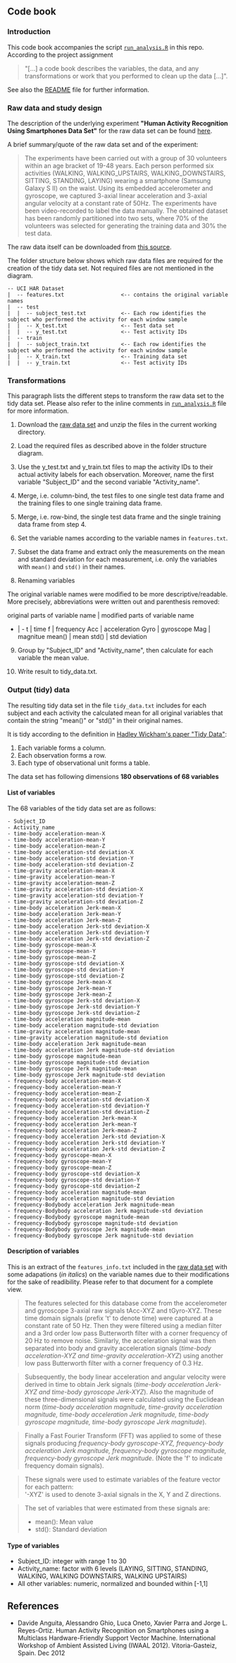 ## Code book

### Introduction

This code book accompanies the script [`run_analysis.R`](https://github.com/pc8/GettingAndCleaningDataProject/blob/master/run_analysis.R) in this repo. According to the project assignment 

>"[...] a code book describes the variables, the data, and any transformations or work that you performed to clean up the data [...]". 

See also the [README](https://github.com/pc8/GettingAndCleaningDataProject/blob/master/README.md) file for further information. 

### Raw data and study design

The description of the underlying experiment **"Human Activity Recognition Using Smartphones Data Set"** for the raw data set can be found [here](http://archive.ics.uci.edu/ml/datasets/Human+Activity+Recognition+Using+Smartphones).

A brief summary/quote of the raw data set and of the experiment:

>The experiments have been carried out with a group of 30 volunteers within an age bracket of 19-48 years. Each person performed six activities (WALKING, WALKING_UPSTAIRS, WALKING_DOWNSTAIRS, SITTING, STANDING, LAYING) wearing a smartphone (Samsung Galaxy S II) on the waist. Using its embedded accelerometer and gyroscope, we captured 3-axial linear acceleration and 3-axial angular velocity at a constant rate of 50Hz. The experiments have been video-recorded to label the data manually. The obtained dataset has been randomly partitioned into two sets, where 70% of the volunteers was selected for generating the training data and 30% the test data. 

The raw data itself can be downloaded from [this source](https://d396qusza40orc.cloudfront.net/getdata%2Fprojectfiles%2FUCI%20HAR%20Dataset.zip).

The folder structure below shows which raw data files are required for the creation of the tidy data set. Not required files are not mentioned in the diagram. 

```
-- UCI HAR Dataset
|  -- features.txt                  <-- contains the original variable names
|  -- test
|  |  -- subject_test.txt           <-- Each row identifies the subject who performed the activity for each window sample
|  |  -- X_test.txt                 <-- Test data set
|  |  -- y_test.txt                 <-- Test activity IDs
|  -- train
|  |  -- subject_train.txt          <-- Each row identifies the subject who performed the activity for each window sample
|  |  -- X_train.txt                <-- Training data set
|  |  -- y_train.txt                <-- Test activity IDs

```

### Transformations

This paragraph lists the different steps to transform the raw data set to the tidy data set. Please also refer to the inline comments in [`run_analysis.R`](https://github.com/pc8/GettingAndCleaningDataProject/blob/master/run_analysis.R) file for more information. 


1. Download the [raw data set](https://d396qusza40orc.cloudfront.net/getdata%2Fprojectfiles%2FUCI%20HAR%20Dataset.zip) and unzip the files in the current working directory. 

2. Load the required files as described above in the folder structure diagram. 

3. Use the y_test.txt and y_train.txt files to map the activity IDs to their actual activity labels for each observation. Moreover, name the first variable "Subject_ID" and the second variable "Activity_name".

4. Merge, i.e. column-bind, the test files to one single test data frame and the training files to one single training data frame. 

5. Merge, i.e. row-bind, the single test data frame and the single training data frame from step 4. 

6. Set the variable names according to the variable names in `features.txt`.  

7. Subset the data frame and extract only the measurements on the mean and standard deviation for each measurement, i.e. only the variables with `mean()` and `std()` in their names.   

8. Renaming variables

The original variable names were modified to be more descriptive/readable. More precisely, abbreviations were written out and parenthesis removed:

original parts of variable name | modified parts of variable name
- | -
t | time
f | frequency
Acc | acceleration
Gyro | gyroscope
Mag | magnitue
mean() | mean
std() | std deviation

9. Group by "Subject_ID" and "Activity_name", then calculate for each variable the mean value. 

10. Write result to tidy_data.txt.


### Output (tidy) data 

The resulting tidy data set in the file `tidy_data.txt` includes for each subject and each activity the calculated mean for all original variables that contain the string "mean()" or "std()" in their original names. 

It is tidy according to the definition in [Hadley Wickham's paper "Tidy Data"](http://vita.had.co.nz/papers/tidy-data.pdf):

1. Each variable forms a column.
2. Each observation forms a row.
3. Each type of observational unit forms a table.

The data set has following dimensions **180 observations of 68 variables**

#### List of variables

The 68 variables of the tidy data set are as follows:

```
- Subject_ID 
- Activity_name 
- time-body acceleration-mean-X  
- time-body acceleration-mean-Y  
- time-body acceleration-mean-Z 
- time-body acceleration-std deviation-X  
- time-body acceleration-std deviation-Y  
- time-body acceleration-std deviation-Z  
- time-gravity acceleration-mean-X  
- time-gravity acceleration-mean-Y  
- time-gravity acceleration-mean-Z  
- time-gravity acceleration-std deviation-X  
- time-gravity acceleration-std deviation-Y  
- time-gravity acceleration-std deviation-Z  
- time-body acceleration Jerk-mean-X  
- time-body acceleration Jerk-mean-Y  
- time-body acceleration Jerk-mean-Z  
- time-body acceleration Jerk-std deviation-X  
- time-body acceleration Jerk-std deviation-Y  
- time-body acceleration Jerk-std deviation-Z  
- time-body gyroscope-mean-X  
- time-body gyroscope-mean-Y  
- time-body gyroscope-mean-Z  
- time-body gyroscope-std deviation-X  
- time-body gyroscope-std deviation-Y  
- time-body gyroscope-std deviation-Z  
- time-body gyroscope Jerk-mean-X  
- time-body gyroscope Jerk-mean-Y  
- time-body gyroscope Jerk-mean-Z  
- time-body gyroscope Jerk-std deviation-X  
- time-body gyroscope Jerk-std deviation-Y 
- time-body gyroscope Jerk-std deviation-Z  
- time-body acceleration magnitude-mean  
- time-body acceleration magnitude-std deviation  
- time-gravity acceleration magnitude-mean  
- time-gravity acceleration magnitude-std deviation  
- time-body acceleration Jerk magnitude-mean  
- time-body acceleration Jerk magnitude-std deviation  
- time-body gyroscope magnitude-mean  
- time-body gyroscope magnitude-std deviation  
- time-body gyroscope Jerk magnitude-mean  
- time-body gyroscope Jerk magnitude-std deviation  
- frequency-body acceleration-mean-X 
- frequency-body acceleration-mean-Y 
- frequency-body acceleration-mean-Z 
- frequency-body acceleration-std deviation-X  
- frequency-body acceleration-std deviation-Y 
- frequency-body acceleration-std deviation-Z  
- frequency-body acceleration Jerk-mean-X 
- frequency-body acceleration Jerk-mean-Y 
- frequency-body acceleration Jerk-mean-Z 
- frequency-body acceleration Jerk-std deviation-X 
- frequency-body acceleration Jerk-std deviation-Y  
- frequency-body acceleration Jerk-std deviation-Z  
- frequency-body gyroscope-mean-X  
- frequency-body gyroscope-mean-Y  
- frequency-body gyroscope-mean-Z 
- frequency-body gyroscope-std deviation-X
- frequency-body gyroscope-std deviation-Y 
- frequency-body gyroscope-std deviation-Z  
- frequency-body acceleration magnitude-mean  
- frequency-body acceleration magnitude-std deviation  
- frequency-Bodybody acceleration Jerk magnitude-mean 
- frequency-Bodybody acceleration Jerk magnitude-std deviation 
- frequency-Bodybody gyroscope magnitude-mean  
- frequency-Bodybody gyroscope magnitude-std deviation  
- frequency-Bodybody gyroscope Jerk magnitude-mean  
- frequency-Bodybody gyroscope Jerk magnitude-std deviation 
```


#### Description of variables

This is an extract of the `features_info.txt` included in the [raw data set](https://d396qusza40orc.cloudfront.net/getdata%2Fprojectfiles%2FUCI%20HAR%20Dataset.zip) with some adapations (*in italics*) on the variable names due to their modifications for the sake of readibility. Please refer to that document for a complete view. 


> The features selected for this database come from the accelerometer and gyroscope 3-axial raw signals tAcc-XYZ and tGyro-XYZ. These time domain signals (prefix 't' to denote time) were captured at a constant rate of 50 Hz. Then they were filtered using a median filter and a 3rd order low pass Butterworth filter with a corner frequency of 20 Hz to remove noise. Similarly, the acceleration signal was then separated into body and gravity acceleration signals (*time-body acceleration-XYZ and time-gravity acceleration-XYZ*) using another low pass Butterworth filter with a corner frequency of 0.3 Hz. 

> Subsequently, the body linear acceleration and angular velocity were derived in time to obtain Jerk signals (*time-body acceleration Jerk-XYZ and time-body gyroscope Jerk-XYZ*). Also the magnitude of these three-dimensional signals were calculated using the Euclidean norm (*time-body acceleration magnitude, time-gravity acceleration magnitude, time-body acceleration Jerk magnitude, time-body gyroscope magnitude, time-body gyroscope Jerk magnitude*).

> Finally a Fast Fourier Transform (FFT) was applied to some of these signals producing *frequency-body gyroscope-XYZ, frequency-body acceleration Jerk magnitude, frequency-body gyroscope magnitude, frequency-body gyroscope Jerk magnitude*. (Note the 'f' to indicate frequency domain signals).

> These signals were used to estimate variables of the feature vector for each pattern:  
'-XYZ' is used to denote 3-axial signals in the X, Y and Z directions.

> The set of variables that were estimated from these signals are:
> - mean(): Mean value 
> - std(): Standard deviation


#### Type of variables

- Subject_ID: integer with range 1 to 30
- Activity_name: factor with 6 levels (LAYING, SITTING, STANDING, WALKING, WALKING DOWNSTAIRS, WALKING UPSTAIRS)
- All other variables: numeric, normalized and bounded within [-1,1]

## References

- Davide Anguita, Alessandro Ghio, Luca Oneto, Xavier Parra and Jorge L. Reyes-Ortiz. Human Activity Recognition on Smartphones using a Multiclass Hardware-Friendly Support Vector Machine. International Workshop of Ambient Assisted Living (IWAAL 2012). Vitoria-Gasteiz, Spain. Dec 2012
